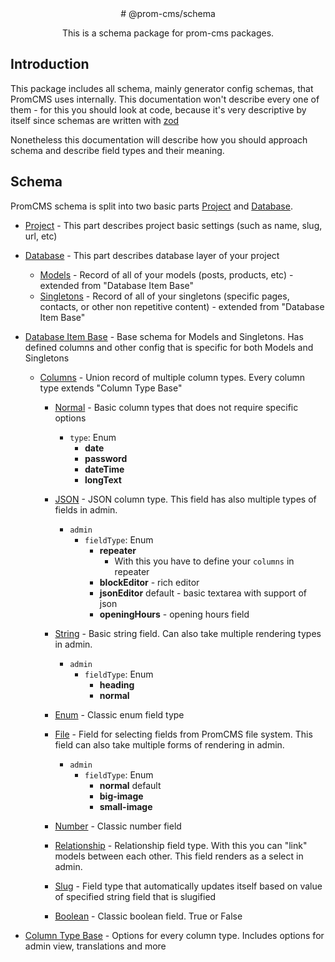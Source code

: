 <center>
# @prom-cms/schema

This is a schema package for prom-cms packages.
</center>

## Introduction

This package includes all schema, mainly generator config schemas, that PromCMS uses internally. This documentation won't describe every one of them - for this you should look at code, because it's very descriptive by itself since schemas are written with [zod](https://zod.dev/)

Nonetheless this documentation will describe how you should approach schema and describe field types and their meaning.

## Schema

PromCMS schema is split into two basic parts [Project](#project) and [Database](#database).

- [Project](./src/projectConfigSchema.ts) - This part describes project basic settings (such as name, slug, url, etc)

- [Database](./src/databaseConfigSchema.ts) - This part describes database layer of your project
    - [Models](./src/databaseConfigModelSchema.ts) - Record of all of your models (posts, products, etc) - extended from "Database Item Base"
    - [Singletons](./src/databaseConfigSingletonSchema.ts) - Record of all of your singletons (specific pages, contacts, or other non repetitive content) - extended from "Database Item Base"

- [Database Item Base](./src/databaseConfigItemBaseSchema.ts) - Base schema for Models and Singletons. Has defined columns and other config that is specific for both Models and Singletons
    - [Columns](./src/columnType/columnTypeSchema.ts) - Union record of multiple column types. Every column type extends "Column Type Base"
        - [Normal](./src/columnType/columnTypeNormalSchema.ts) - Basic column types that does not require specific options
            - `type`: Enum 
                - **date**
                - **password**
                - **dateTime**
                - **longText**
        - [JSON](./src/columnType/columnTypeJSONSchema.ts) - JSON column type. This field has also multiple types of fields in admin.
            - `admin`
                - `fieldType`: Enum 
                    - **repeater**
                        - With this you have to define your `columns` in repeater
                    - **blockEditor** - rich editor
                    - **jsonEditor** default - basic textarea with support of json 
                    - **openingHours** - opening hours field
        - [String](./src/columnType/columnTypeStringSchema.ts) - Basic string field. Can also take multiple rendering types in admin.
            - `admin`
                - `fieldType`: Enum
                    - **heading**
                    - **normal**
        - [Enum](./src/columnType/columnTypeEnumSchema.ts) - Classic enum field type

        - [File](./src/columnType/columnTypeFileSchema.ts) - Field for selecting fields from PromCMS file system. This field can also take multiple forms of rendering in admin.
            - `admin`
                - `fieldType`: Enum
                    - **normal** default
                    - **big-image**
                    - **small-image**

        - [Number](./src/columnType/columnTypeNumberSchema.ts) - Classic number field

        - [Relationship](./src/columnType/columnTypeRelationshipSchema.ts) - Relationship field type. With this you can "link" models between each other. This field renders as a select in admin.

        - [Slug](./src/columnType/columnTypeSlugSchema.ts) - Field type that automatically updates itself based on value of specified string field that is slugified

        - [Boolean](./src/columnType/columnTypeBooleanSchema.ts) - Classic boolean field. True or False

- [Column Type Base](./src/columnType/columnTypeBaseSchema.ts) - Options for every column type. Includes options for admin view, translations and more

